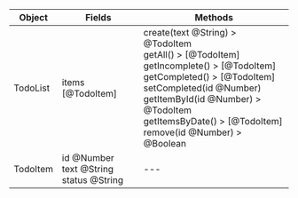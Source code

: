 
Object | Fields | Methods
--- | --- | --- 
TodoList | items [@TodoItem] | create(text @String) > @TodoItem <br> getAll() > [@TodoItem] <br> getIncomplete() > [@TodoItem] <br> getCompleted() > [@TodoItem] <br> setCompleted(id @Number) <br> getItemById(id @Number) > @TodoItem  <br> getItemsByDate() > [@TodoItem]<br> remove(id @Number) > @Boolean |
TodoItem | id @Number <br> text @String <br> status @String | ---
